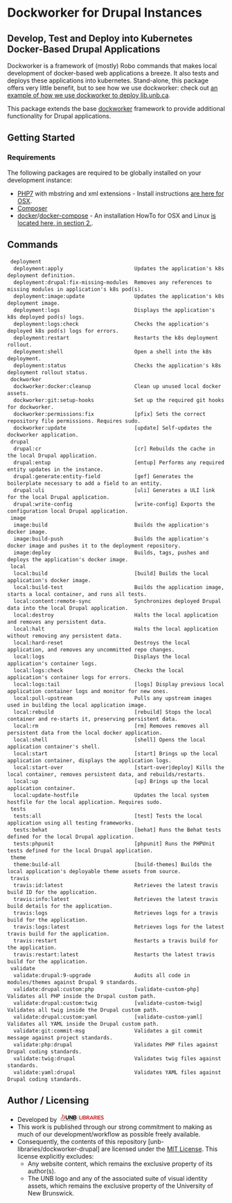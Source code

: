 # Dockworker for Drupal Instances
## Develop, Test and Deploy into Kubernetes Docker-Based Drupal Applications
Dockworker is a framework of (mostly) Robo commands that makes local development of docker-based web applications a breeze. It also tests and deploys these applications into kubernetes. Stand-alone, this package offers very little benefit, but to see how we use dockworker: check out [an example of how we use dockworker to deploy lib.unb.ca](https://github.com/unb-libraries/lib.unb.ca).

This package extends the base [dockworker](https://github.com/unb-libraries/dockworker) framework to provide additional functionality for Drupal applications.

## Getting Started
### Requirements
The following packages are required to be globally installed on your development instance:

* [PHP7](https://php.org/) with mbstring and xml extensions - Install instructions [are here for OSX](https://gist.github.com/JacobSanford/52ad35b83bcde5c113072d5591eb89bd).
* [Composer](https://getcomposer.org/)
* [docker](https://www.docker.com)/[docker-compose](https://docs.docker.com/compose/) - An installation HowTo for OSX and Linux [is located here, in section 2.](https://github.com/unb-libraries/docker-drupal/wiki/2.-Setting-Up-Prerequisites).

## Commands
```
 deployment
  deployment:apply                       Updates the application's k8s deployment definition.
  deployment:drupal:fix-missing-modules  Removes any references to missing modules in application's k8s pod(s).
  deployment:image:update                Updates the application's k8s deployment image.
  deployment:logs                        Displays the application's k8s deployed pod(s) logs.
  deployment:logs:check                  Checks the application's deployed k8s pod(s) logs for errors.
  deployment:restart                     Restarts the k8s deployment rollout.
  deployment:shell                       Open a shell into the k8s deployment.
  deployment:status                      Checks the application's k8s deployment rollout status.
 dockworker
  dockworker:docker:cleanup              Clean up unused local docker assets.
  dockworker:git:setup-hooks             Set up the required git hooks for dockworker.
  dockworker:permissions:fix             [pfix] Sets the correct repository file permissions. Requires sudo.
  dockworker:update                      [update] Self-updates the dockworker application.
 drupal
  drupal:cr                              [cr] Rebuilds the cache in the local Drupal application.
  drupal:entup                           [entup] Performs any required entity updates in the instance.
  drupal:generate:entity-field           [gef] Generates the boilerplate necessary to add a field to an entity.
  drupal:uli                             [uli] Generates a ULI link for the local Drupal application.
  drupal:write-config                    [write-config] Exports the configuration local Drupal application.
 image
  image:build                            Builds the application's docker image.
  image:build-push                       Builds the application's docker image and pushes it to the deployment repository.
  image:deploy                           Builds, tags, pushes and deploys the application's docker image.
 local
  local:build                            [build] Builds the local application's docker image.
  local:build-test                       Builds the application image, starts a local container, and runs all tests.
  local:content:remote-sync              Synchronizes deployed Drupal data into the local Drupal application.
  local:destroy                          Halts the local application and removes any persistent data.
  local:halt                             Halts the local application without removing any persistent data.
  local:hard-reset                       Destroys the local application, and removes any uncommitted repo changes.
  local:logs                             Displays the local application's container logs.
  local:logs:check                       Checks the local application's container logs for errors.
  local:logs:tail                        [logs] Display previous local application container logs and monitor for new ones.
  local:pull-upstream                    Pulls any upstream images used in building the local application image.
  local:rebuild                          [rebuild] Stops the local container and re-starts it, preserving persistent data.
  local:rm                               [rm] Removes removes all persistent data from the local docker application.
  local:shell                            [shell] Opens the local application container's shell.
  local:start                            [start] Brings up the local application container, displays the application logs.
  local:start-over                       [start-over|deploy] Kills the local container, removes persistent data, and rebuilds/restarts.
  local:up                               [up] Brings up the local application container.
  local:update-hostfile                  Updates the local system hostfile for the local application. Requires sudo.
 tests
  tests:all                              [test] Tests the local application using all testing frameworks.
  tests:behat                            [behat] Runs the Behat tests defined for the local Drupal application.
  tests:phpunit                          [phpunit] Runs the PHPUnit tests defined for the local Drupal application.
 theme
  theme:build-all                        [build-themes] Builds the local application's deployable theme assets from source.
 travis
  travis:id:latest                       Retrieves the latest travis build ID for the application.
  travis:info:latest                     Retrieves the latest travis build details for the application.
  travis:logs                            Retrieves logs for a travis build for the application.
  travis:logs:latest                     Retrieves logs for the latest travis build for the application.
  travis:restart                         Restarts a travis build for the application.
  travis:restart:latest                  Restarts the latest travis build for the application.
 validate
  validate:drupal:9-upgrade              Audits all code in modules/themes against Drupal 9 standards.
  validate:drupal:custom:php             [validate-custom-php] Validates all PHP inside the Drupal custom path.
  validate:drupal:custom:twig            [validate-custom-twig] Validates all twig inside the Drupal custom path.
  validate:drupal:custom:yaml            [validate-custom-yaml] Validates all YAML inside the Drupal custom path.
  validate:git:commit-msg                Validates a git commit message against project standards.
  validate:php:drupal                    Validates PHP files against Drupal coding standards.
  validate:twig:drupal                   Validates twig files against standards.
  validate:yaml:drupal                   Validates YAML files against Drupal coding standards.
```

## Author / Licensing
- Developed by [![UNB Libraries](https://github.com/unb-libraries/assets/raw/master/unblibbadge.png "UNB Libraries")](https://lib.unb.ca/)
- This work is published through our strong commitment to making as much of our development/workflow as possible freely available.
- Consequently, the contents of this repository [unb-libraries/dockworker-drupal] are licensed under the [MIT License](http://opensource.org/licenses/mit-license.html). This license explicitly excludes:
   - Any website content, which remains the exclusive property of its author(s).
   - The UNB logo and any of the associated suite of visual identity assets, which remains the exclusive property of the University of New Brunswick.
